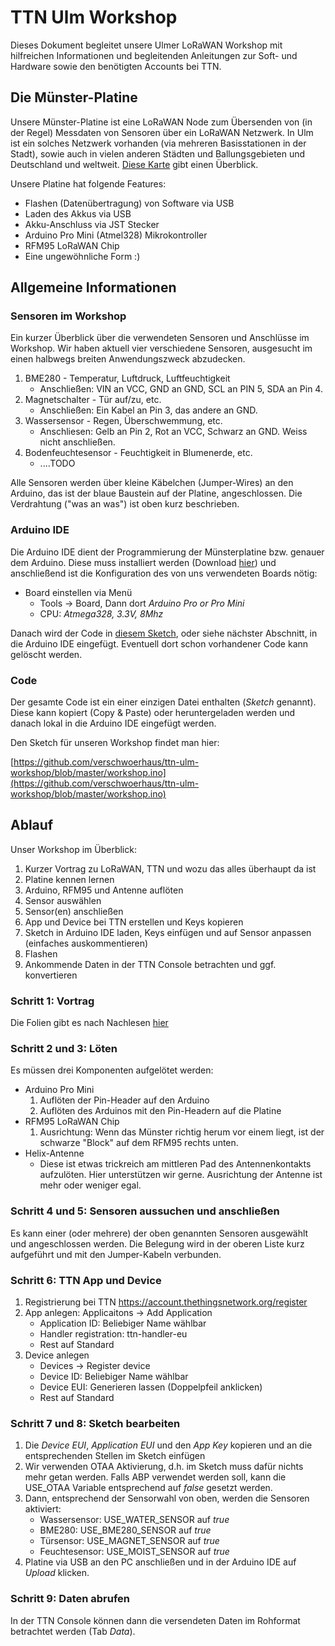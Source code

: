 # TTN Ulm Workshop

Dieses Dokument begleitet unsere Ulmer LoRaWAN Workshop mit hilfreichen Informationen und begleitenden Anleitungen zur Soft- und Hardware sowie den benötigten Accounts bei TTN. 



## Die Münster-Platine

Unsere Münster-Platine ist eine LoRaWAN Node zum Übersenden von (in der Regel) Messdaten von Sensoren über ein LoRaWAN Netzwerk. In Ulm ist ein solches Netzwerk vorhanden (via mehreren Basisstationen in der Stadt), sowie auch in vielen anderen Städten und Ballungsgebieten und Deutschland und weltweit. [Diese Karte](https://www.thethingsnetwork.org/map) gibt einen Überblick. 

Unsere Platine hat folgende Features:

- Flashen (Datenübertragung) von Software via USB
- Laden des Akkus via USB
- Akku-Anschluss via JST Stecker
- Arduino Pro Mini (Atmel328) Mikrokontroller
- RFM95 LoRaWAN Chip
- Eine ungewöhnliche Form :)

## Allgemeine Informationen

### Sensoren im Workshop

Ein kurzer Überblick über die verwendeten Sensoren und Anschlüsse im Workshop.  Wir haben aktuell vier verschiedene Sensoren, ausgesucht im einen halbwegs breiten Anwendungszweck abzudecken. 

1. BME280 - Temperatur, Luftdruck, Luftfeuchtigkeit
    * Anschließen: VIN an VCC, GND an GND, SCL an PIN 5, SDA an Pin 4.
2. Magnetschalter - Tür auf/zu, etc.
    * Anschließen: Ein Kabel an Pin 3, das andere an GND. 
3. Wassersensor - Regen, Überschwemmung, etc.
    * Anschliesen: Gelb an Pin 2, Rot an VCC, Schwarz an GND. Weiss nicht anschließen.
4. Bodenfeuchtesensor - Feuchtigkeit in Blumenerde, etc.
    * ....TODO

Alle Sensoren werden über kleine Käbelchen (Jumper-Wires) an den Arduino, das ist der blaue Baustein auf der Platine, angeschlossen. Die Verdrahtung ("was an was") ist oben kurz beschrieben.

### Arduino IDE

Die Arduino IDE dient der Programmierung der Münsterplatine bzw. genauer dem Arduino. Diese muss installiert werden (Download [hier](https://www.arduino.cc/en/Main/Software)) und anschließend ist die Konfiguration des von uns verwendeten Boards nötig:

* Board einstellen via Menü
    * Tools -> Board, Dann dort *Arduino Pro or Pro Mini*
    * CPU: *Atmega328, 3.3V, 8Mhz*

Danach wird der Code in [diesem Sketch](https://github.com/verschwoerhaus/ttn-ulm-workshop/blob/master/workshop.ino), oder siehe nächster Abschnitt, in die Arduino IDE eingefügt. Eventuell dort schon vorhandener Code kann gelöscht werden.

### Code

Der gesamte Code ist ein einer einzigen Datei enthalten (*Sketch* genannt). Diese kann kopiert (Copy & Paste) oder heruntergeladen werden und danach lokal in die Arduino IDE eingefügt werden.

Den Sketch für unseren Workshop findet man hier:

[https://github.com/verschwoerhaus/ttn-ulm-workshop/blob/master/workshop.ino](https://github.com/verschwoerhaus/ttn-ulm-workshop/blob/master/workshop.ino)

## Ablauf

Unser Workshop im Überblick:

1. Kurzer Vortrag zu LoRaWAN, TTN und wozu das alles überhaupt da ist
2. Platine kennen lernen
3. Arduino, RFM95 und Antenne auflöten
4. Sensor auswählen
5. Sensor(en) anschließen
6. App und Device bei TTN erstellen und Keys kopieren
7. Sketch in Arduino IDE laden, Keys einfügen und auf Sensor anpassen (einfaches auskommentieren)
8. Flashen
9. Ankommende Daten in der TTN Console betrachten und ggf. konvertieren


### Schritt 1: Vortrag

Die Folien gibt es nach Nachlesen [hier](todo)

###  Schritt 2 und 3: Löten
Es müssen drei Komponenten aufgelötet werden:
* Arduino Pro Mini
    1. Auflöten der Pin-Header auf den Arduino
    2. Auflöten des Arduinos mit den Pin-Headern auf die Platine
* RFM95 LoRaWAN Chip
    1. Ausrichtung: Wenn das Münster richtig herum vor einem liegt, ist der schwarze "Block" auf dem RFM95 rechts unten.
* Helix-Antenne
   * Diese ist etwas trickreich am mittleren Pad des Antennenkontakts aufzulöten. Hier unterstützen wir gerne. Ausrichtung der Antenne ist mehr oder weniger egal. 

### Schritt 4 und 5: Sensoren aussuchen und anschließen
Es kann einer (oder mehrere) der oben genannten Sensoren ausgewählt und angeschlossen werden. Die Belegung wird in der oberen Liste kurz aufgeführt und mit den Jumper-Kabeln verbunden.  

### Schritt 6: TTN App und Device 
1. Registrierung bei TTN https://account.thethingsnetwork.org/register 
2. App anlegen: Applicaitons -> Add Application
    * Application ID: Beliebiger Name wählbar
    * Handler registration: ttn-handler-eu
    * Rest auf Standard
3. Device anlegen
    * Devices -> Register device
    * Device ID: Beliebiger Name wählbar
    * Device EUI: Generieren lassen (Doppelpfeil anklicken)
    * Rest auf Standard   

### Schritt 7 und 8: Sketch bearbeiten
1. Die *Device EUI*, *Application EUI* und den *App Key* kopieren und an die entsprechenden Stellen im Sketch einfügen
2. Wir verwenden OTAA Aktivierung, d.h. im Sketch muss dafür nichts mehr getan werden. Falls ABP verwendet werden soll, kann die USE_OTAA Variable entsprechend auf *false* gesetzt werden.
3. Dann, entsprechend der Sensorwahl von oben, werden die Sensoren aktiviert:
    * Wassersensor: USE_WATER_SENSOR auf *true*
    * BME280: USE_BME280_SENSOR auf *true*
    * Türsensor: USE_MAGNET_SENSOR auf *true*
    * Feuchtesensor: USE_MOIST_SENSOR auf *true*
4. Platine via USB an den PC anschließen und in der Arduino IDE auf *Upload* klicken. 

### Schritt 9:  Daten abrufen
In der TTN Console können dann die versendeten Daten im Rohformat betrachtet werden (Tab *Data*).


